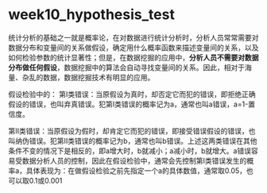 # week10_hypothesis_test
统计分析的基础之一就是概率论，在对数据进行统计分析时，分析人员常常需要对数据分布和变量间的关系做假设，确定用什么概率函数来描述变量间的关系，以及如何检验参数的统计显著性；但是，在数据挖掘的应用中，**分析人员不需要对数据分布做任何假设**，数据挖掘中的算法会自动寻找变量间的关系。因此，相对于海量、杂乱的数据，数据挖掘技术有明显的应用。

假设检验中的：
第Ⅰ类错误：当原假设为真时，却否定它而犯的错误，即拒绝正确假设的错误，也叫弃真错误。犯第Ⅰ类错误的概率记为a，通常也叫a错误，a=1-置信度。

第Ⅱ类错误：当原假设为假时，却肯定它而犯的错误，即接受错误假设的错误，也叫纳伪错误。犯第Ⅱ类错误的概率记为b，通常也叫b错误。上述这两类错误在其他条件不变的情况下是相反的，即a增大时，b就减小；a减小时，b就增大。a错误容易受数据分析人员的控制，因此在假设检验中，通常会先控制第Ⅰ类错误发生的概率a，具体表现为：在做假设检验之前先指定一个a的具体数值，通常取0.05，也可以取0.1或0.001